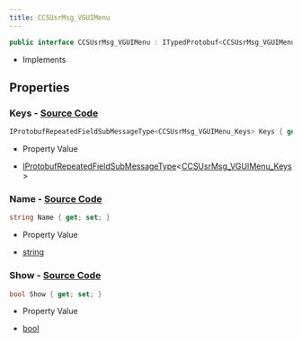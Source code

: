 ```yaml
---
title: CCSUsrMsg_VGUIMenu
---
```


```csharp
public interface CCSUsrMsg_VGUIMenu : ITypedProtobuf<CCSUsrMsg_VGUIMenu>, INativeHandle, INetMessage<CCSUsrMsg_VGUIMenu>, IDisposable
```

- Implements

## Properties

### **Keys** - [Source Code](https://github.com/swiftly-solution/swiftlys2/blob/main/managed/src/SwiftlyS2.Generated/Protobufs/Interfaces/CCSUsrMsg_VGUIMenu.cs#L24)

```csharp
IProtobufRepeatedFieldSubMessageType<CCSUsrMsg_VGUIMenu_Keys> Keys { get; }
```

- Property Value

- [IProtobufRepeatedFieldSubMessageType](/docs/api/shared/netmessages/iprotobufrepeatedfieldsubmessagetype-1)<[CCSUsrMsg_VGUIMenu_Keys](/docs/api/shared/protobufdefinitions/ccsusrmsg_vguimenu_keys)>

### **Name** - [Source Code](https://github.com/swiftly-solution/swiftlys2/blob/main/managed/src/SwiftlyS2.Generated/Protobufs/Interfaces/CCSUsrMsg_VGUIMenu.cs#L18)

```csharp
string Name { get; set; }
```

- Property Value

- [string](https://learn.microsoft.com/dotnet/api/system.string)

### **Show** - [Source Code](https://github.com/swiftly-solution/swiftlys2/blob/main/managed/src/SwiftlyS2.Generated/Protobufs/Interfaces/CCSUsrMsg_VGUIMenu.cs#L21)

```csharp
bool Show { get; set; }
```

- Property Value

- [bool](https://learn.microsoft.com/dotnet/api/system.boolean)


